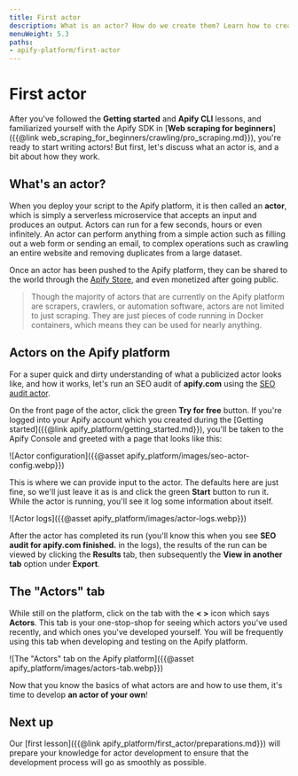 ```yaml
---
title: First actor
description: What is an actor? How do we create them? Learn how to create an actor from scratch and publish it to the Apify platform, available to the world.
menuWeight: 5.3
paths:
- apify-platform/first-actor
---
```


# [](#first-actor) First actor

After you've followed the **Getting started** and **Apify CLI** lessons, and familiarized yourself with the Apify SDK in [**Web scraping for beginners**]({{@link web_scraping_for_beginners/crawling/pro_scraping.md}}), you're ready to start writing actors! But first, let's discuss what an actor is, and a bit about how they work.

## [](#what-is-an-actor) What's an actor?

When you deploy your script to the Apify platform, it is then called an **actor**, which is simply a serverless microservice that accepts an input and produces an output. Actors can run for a few seconds, hours or even infinitely. An actor can perform anything from a simple action such as filling out a web form or sending an email, to complex operations such as crawling an entire website and removing duplicates from a large dataset.

Once an actor has been pushed to the Apify platform, they can be shared to the world through the [Apify Store](https://apify.com/store), and even monetized after going public.

> Though the majority of actors that are currently on the Apify platform are scrapers, crawlers, or automation software, actors are not limited to just scraping. They are just pieces of code running in Docker containers, which means they can be used for nearly anything.

## [](#actors-on-platform) Actors on the Apify platform

For a super quick and dirty understanding of what a publicized actor looks like, and how it works, let's run an SEO audit of **apify.com** using the [SEO audit actor](https://apify.com/drobnikj/seo-audit-tool).

On the front page of the actor, click the green **Try for free** button. If you're logged into your Apify account which you created during the [Getting started]({{@link apify_platform/getting_started.md}}), you'll be taken to the Apify Console and greeted with a page that looks like this:

![Actor configuration]({{@asset apify_platform/images/seo-actor-config.webp}})

This is where we can provide input to the actor. The defaults here are just fine, so we'll just leave it as is and click the green **Start** button to run it. While the actor is running, you'll see it log some information about itself.

![Actor logs]({{@asset apify_platform/images/actor-logs.webp}})

After the actor has completed its run (you'll know this when you see **SEO audit for apify.com finished.** in the logs), the results of the run can be viewed by clicking the **Results** tab, then subsequently the **View in another tab** option under **Export**.

## [](#actors-tab) The "Actors" tab

While still on the platform, click on the tab with the **< >** icon which says **Actors**. This tab is your one-stop-shop for seeing which actors you've used recently, and which ones you've developed yourself. You will be frequently using this tab when developing and testing on the Apify platform.

![The "Actors" tab on the Apify platform]({{@asset apify_platform/images/actors-tab.webp}})

Now that you know the basics of what actors are and how to use them, it's time to develop **an actor of your own**!

## [](#next) Next up

Our [first lesson]({{@link apify_platform/first_actor/preparations.md}}) will prepare your knowledge for actor development to ensure that the development process will go as smoothly as possible.
